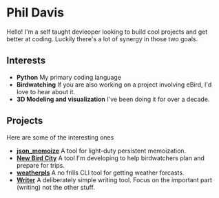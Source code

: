 # Phil Davis

Hello! I'm a self taught devleoper looking to build cool projects and get better at coding. Luckily there's a lot of synergy in those two goals.




## Interests
- **Python**  My primary coding language
- **Birdwatching**  If you are also working on a project involving eBird, I'd love to hear about it.
- **3D Modeling and visualization** I've been doing it for over a decade.

## Projects
Here are some of the interesting ones
- **[json_memoize](https://github.com/phildavis17/json_memoize)** A tool for light-duty persistent memoization.
- **[New Bird City](https://github.com/phildavis17/New_Bird_City)**  A tool I'm developing to help birdwatchers plan and prepare for trips.
- **[weatherpls](https://github.com/phildavis17/weatherpls)** A no frills CLI tool for getting weather forcasts.
- **[Writer](https://github.com/phildavis17/Writer)** A deliberately simple writing tool. Focus on the important part (writing) not the other stuff.
